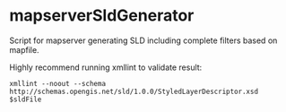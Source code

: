mapserverSldGenerator
=====================

Script for mapserver generating SLD including complete filters based on mapfile.

Highly recommend running xmllint to validate result:

	xmllint --noout --schema http://schemas.opengis.net/sld/1.0.0/StyledLayerDescriptor.xsd $sldFile
